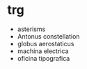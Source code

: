 # trg

- asterisms
- Antonus constellation
- globus aerostaticus
- machina electrica
- oficina tipografica
